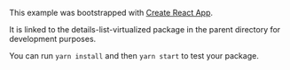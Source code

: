 This example was bootstrapped with [Create React App](https://github.com/facebook/create-react-app).

It is linked to the details-list-virtualized package in the parent directory for development purposes.

You can run `yarn install` and then `yarn start` to test your package.
